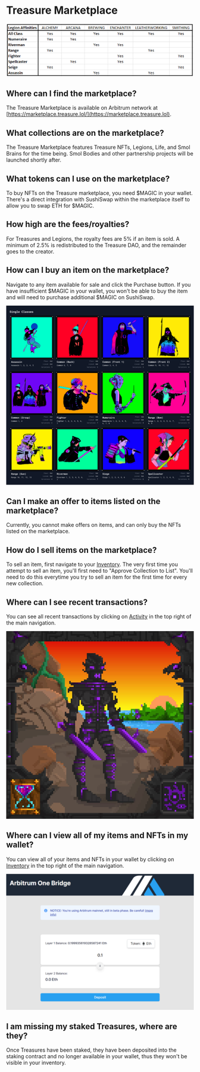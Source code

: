 # Treasure Marketplace

![](<../../.gitbook/assets/image (20).png>)

## Where can I find the marketplace?

The Treasure Marketplace is available on Arbitrum network at [https://marketplace.treasure.lol/](https://marketplace.treasure.lol).

## What collections are on the marketplace?

The Treasure Marketplace features Treasure NFTs, Legions, Life, and Smol Brains for the time being. Smol Bodies and other partnership projects will be launched shortly after.

## What tokens can I use on the marketplace?

To buy NFTs on the Treasure marketplace, you need $MAGIC in your wallet. There's a direct integration with SushiSwap within the marketplace itself to allow you to swap ETH for $MAGIC.

## How high are the fees/royalties?

For Treasures and Legions, the royalty fees are 5% if an item is sold. A minimum of 2.5% is redistributed to the Treasure DAO, and the remainder goes to the creator.

## How can I buy an item on the marketplace?

Navigate to any item available for sale and click the Purchase button. If you have insufficient $MAGIC in your wallet, you won't be able to buy the item and will need to purchase additional $MAGIC on SushiSwap. &#x20;

![](<../../.gitbook/assets/image (21).png>)

## Can I make an offer to items listed on the marketplace?

Currently, you cannot make offers on items, and can only buy the NFTs listed on the marketplace.

## How do I sell items on the marketplace?

To sell an item, first navigate to your [Inventory](https://marketplace.treasure.lol/inventory). The very first time you attempt to sell an item, you'll first need to "Approve Collection to List". You'll need to do this everytime you try to sell an item for the first time for every new collection.

## Where can I see recent transactions?

You can see all recent transactions by clicking on [Activity](https://marketplace.treasure.lol/activity) in the top right of the main navigation.

![](<../../.gitbook/assets/image (14).png>)

## Where can I view all of my items and NFTs in my wallet?

You can view all of your items and NFTs in your wallet by clicking on [Inventory](https://marketplace.treasure.lol/inventory) in the top right of the main navigation.

![](<../../.gitbook/assets/image (8).png>)

## I am missing my staked Treasures, where are they?

Once Treasures have been staked, they have been deposited into the staking contract and no longer available in your wallet, thus they won't be visible in your inventory.
